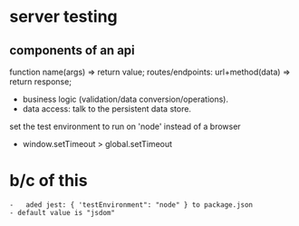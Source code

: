 # server testing

## components of an api

function name(args) => return value;
routes/endpoints: url+method(data) => return response;

- business logic (validation/data conversion/operations).
- data access: talk to the persistent data store.

set the test environment to run on 'node' instead of a browser

- window.setTimeout > global.setTimeout

# b/c of this

    -   aded jest: { 'testEnvironment": "node" } to package.json
    - default value is "jsdom"
